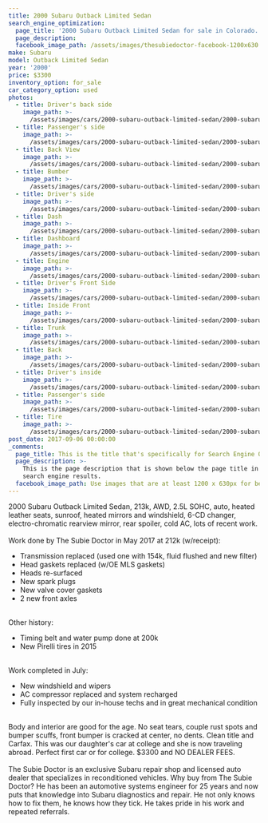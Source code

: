 ```yaml
---
title: 2000 Subaru Outback Limited Sedan
search_engine_optimization:
  page_title: '2000 Subaru Outback Limited Sedan for sale in Colorado.'
  page_description:
  facebook_image_path: /assets/images/thesubiedoctor-facebook-1200x630.png
make: Subaru
model: Outback Limited Sedan
year: '2000'
price: $3300
inventory_option: for_sale
car_category_option: used
photos:
  - title: Driver's back side
    image_path: >-
      /assets/images/cars/2000-subaru-outback-limited-sedan/2000-subaru-outback-limited-sedan--back-d-side.jpg
  - title: Passenger's side
    image_path: >-
      /assets/images/cars/2000-subaru-outback-limited-sedan/2000-subaru-outback-limited-sedan--back-p-side.jpg
  - title: Back View
    image_path: >-
      /assets/images/cars/2000-subaru-outback-limited-sedan/2000-subaru-outback-limited-sedan--back.jpg
  - title: Bumber
    image_path: >-
      /assets/images/cars/2000-subaru-outback-limited-sedan/2000-subaru-outback-limited-sedan--bumper.jpg
  - title: Driver's side
    image_path: >-
      /assets/images/cars/2000-subaru-outback-limited-sedan/2000-subaru-outback-limited-sedan--d-side.jpg
  - title: Dash
    image_path: >-
      /assets/images/cars/2000-subaru-outback-limited-sedan/2000-subaru-outback-limited-sedan--dash.jpg
  - title: Dashboard
    image_path: >-
      /assets/images/cars/2000-subaru-outback-limited-sedan/2000-subaru-outback-limited-sedan--dashboard.jpg
  - title: Engine
    image_path: >-
      /assets/images/cars/2000-subaru-outback-limited-sedan/2000-subaru-outback-limited-sedan--engine.jpg
  - title: Driver's Front Side
    image_path: >-
      /assets/images/cars/2000-subaru-outback-limited-sedan/2000-subaru-outback-limited-sedan--front-d-side.jpg
  - title: Inside Front
    image_path: >-
      /assets/images/cars/2000-subaru-outback-limited-sedan/2000-subaru-outback-limited-sedan--front.jpg
  - title: Trunk
    image_path: >-
      /assets/images/cars/2000-subaru-outback-limited-sedan/2000-subaru-outback-limited-sedan--trunk.jpg
  - title: Back
    image_path: >-
      /assets/images/cars/2000-subaru-outback-limited-sedan/2000-subaru-outback-limited-sedan--inside-back.jpg
  - title: Driver's inside
    image_path: >-
      /assets/images/cars/2000-subaru-outback-limited-sedan/2000-subaru-outback-limited-sedan--inside-d-side.jpg
  - title: Passenger's side
    image_path: >-
      /assets/images/cars/2000-subaru-outback-limited-sedan/2000-subaru-outback-limited-sedan--p-side.jpg
  - title: Tire
    image_path: >-
      /assets/images/cars/2000-subaru-outback-limited-sedan/2000-subaru-outback-limited-sedan--tire.jpg
post_date: 2017-09-06 00:00:00
_comments:
  page_title: This is the title that's specifically for Search Engine Optimization.
  page_description: >-
    This is the page description that is shown below the page title in the
    search engine results.
  facebook_image_path: Use images that are at least 1200 x 630px for best results or a minimum of at least 600 x 315px. 
---
```



2000 Subaru Outback Limited Sedan, 213k, AWD, 2.5L SOHC, auto, heated leather seats, sunroof, heated mirrors and windshield, 6-CD changer, electro-chromatic rearview mirror, rear spoiler, cold AC, lots of recent work.
<br>
<br>Work done by The Subie Doctor in May 2017 at 212k (w/receipt):

* Transmission replaced (used one with 154k, fluid flushed and new filter)
* Head gaskets replaced (w/OE MLS gaskets)
* Heads re-surfaced
* New spark plugs
* New valve cover gaskets
* 2 new front axles

<br>Other history:

* Timing belt and water pump done at 200k
* New Pirelli tires in 2015

<br>Work completed in July:

* New windshield and wipers
* AC compressor replaced and system recharged
* Fully inspected by our in-house techs and in great mechanical condition

<br>Body and interior are good for the age. No seat tears, couple rust spots and bumper scuffs, front bumper is cracked at center, no dents. Clean title and Carfax. This was our daughter's car at college and she is now traveling abroad. Perfect first car or for college. $3300 and NO DEALER FEES.&nbsp;
<br>
<br>The Subie Doctor is an exclusive Subaru repair shop and licensed auto dealer that specializes in reconditioned vehicles. Why buy from The Subie Doctor? He has been an automotive systems engineer for 25 years and now puts that knowledge into Subaru diagnostics and repair. He not only knows how to fix them, he knows how they tick. He takes pride in his work and repeated referrals.&nbsp;